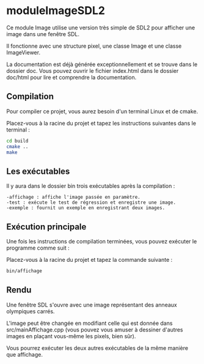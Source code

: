 # moduleImageSDL2

Ce module Image utilise une version très simple de SDL2 pour afficher une image dans une fenêtre SDL.

Il fonctionne avec une structure pixel, une classe Image et une classe ImageViewer.

La documentation est déjà générée exceptionnellement et se trouve dans le dossier doc. Vous pouvez ouvrir le fichier index.html dans le dossier doc/html pour lire et comprendre la documentation.

## Compilation

Pour compiler ce projet, vous aurez besoin d'un terminal Linux et de cmake.

Placez-vous à la racine du projet et tapez les instructions suivantes dans le terminal :

```sh
cd build
cmake ..
make
```
## Les exécutables

Il y aura dans le dossier bin trois exécutables après la compilation :

    -affichage : affiche l'image passée en paramètre.
    -test : exécute le test de régression et enregistre une image.
    -exemple : fournit un exemple en enregistrant deux images.

## Exécution principale

Une fois les instructions de compilation terminées, vous pouvez exécuter le programme comme suit :

Placez-vous à la racine du projet et tapez la commande suivante :

```sh
bin/affichage
```

## Rendu

Une fenêtre SDL s'ouvre avec une image représentant des anneaux olympiques carrés.

L'image peut être changée en modifiant celle qui est donnée dans src/mainAffichage.cpp (vous pouvez vous amuser à dessiner d'autres images en plaçant vous-même les pixels, bien sûr).

Vous pourrez exécuter les deux autres exécutables de la même manière que affichage.
